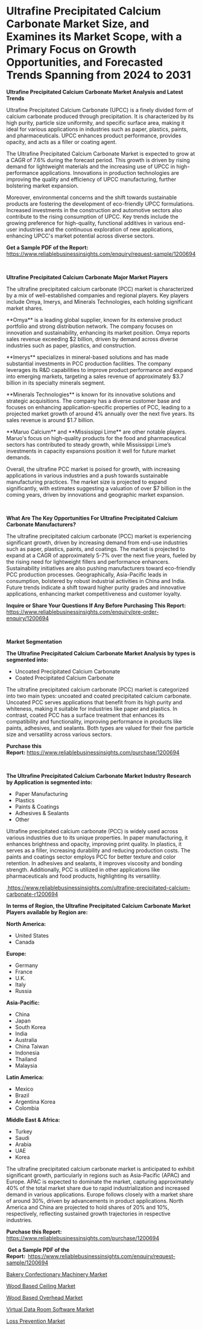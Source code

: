 <p><h1>Ultrafine Precipitated Calcium Carbonate Market Size, and Examines its Market Scope, with a Primary Focus on Growth Opportunities, and Forecasted Trends Spanning from 2024 to 2031</h1></p><p><strong>Ultrafine Precipitated Calcium Carbonate Market Analysis and Latest Trends</strong></p>
<p><p>Ultrafine Precipitated Calcium Carbonate (UPCC) is a finely divided form of calcium carbonate produced through precipitation. It is characterized by its high purity, particle size uniformity, and specific surface area, making it ideal for various applications in industries such as paper, plastics, paints, and pharmaceuticals. UPCC enhances product performance, provides opacity, and acts as a filler or coating agent.</p><p>The Ultrafine Precipitated Calcium Carbonate Market is expected to grow at a CAGR of 7.6% during the forecast period. This growth is driven by rising demand for lightweight materials and the increasing use of UPCC in high-performance applications. Innovations in production technologies are improving the quality and efficiency of UPCC manufacturing, further bolstering market expansion.</p><p>Moreover, environmental concerns and the shift towards sustainable products are fostering the development of eco-friendly UPCC formulations. Increased investments in the construction and automotive sectors also contribute to the rising consumption of UPCC. Key trends include the growing preference for high-quality, functional additives in various end-user industries and the continuous exploration of new applications, enhancing UPCC's market potential across diverse sectors.</p></p>
<p><strong>Get a Sample PDF of the Report:&nbsp;</strong> <a href="https://www.reliablebusinessinsights.com/enquiry/request-sample/1200694">https://www.reliablebusinessinsights.com/enquiry/request-sample/1200694</a></p>
<p>&nbsp;</p>
<p><strong>Ultrafine Precipitated Calcium Carbonate Major Market Players</strong></p>
<p><p>The ultrafine precipitated calcium carbonate (PCC) market is characterized by a mix of well-established companies and regional players. Key players include Omya, Imerys, and Minerals Technologies, each holding significant market shares.</p><p>**Omya** is a leading global supplier, known for its extensive product portfolio and strong distribution network. The company focuses on innovation and sustainability, enhancing its market position. Omya reports sales revenue exceeding $2 billion, driven by demand across diverse industries such as paper, plastics, and construction.</p><p>**Imerys** specializes in mineral-based solutions and has made substantial investments in PCC production facilities. The company leverages its R&D capabilities to improve product performance and expand into emerging markets, targeting a sales revenue of approximately $3.7 billion in its specialty minerals segment.</p><p>**Minerals Technologies** is known for its innovative solutions and strategic acquisitions. The company has a diverse customer base and focuses on enhancing application-specific properties of PCC, leading to a projected market growth of around 4% annually over the next five years. Its sales revenue is around $1.7 billion.</p><p>**Maruo Calcium** and **Mississippi Lime** are other notable players. Maruo's focus on high-quality products for the food and pharmaceutical sectors has contributed to steady growth, while Mississippi Lime’s investments in capacity expansions position it well for future market demands.</p><p>Overall, the ultrafine PCC market is poised for growth, with increasing applications in various industries and a push towards sustainable manufacturing practices. The market size is projected to expand significantly, with estimates suggesting a valuation of over $7 billion in the coming years, driven by innovations and geographic market expansion.</p></p>
<p>&nbsp;</p>
<p><strong>What Are The Key Opportunities For Ultrafine Precipitated Calcium Carbonate Manufacturers?</strong></p>
<p><p>The ultrafine precipitated calcium carbonate (PCC) market is experiencing significant growth, driven by increasing demand from end-use industries such as paper, plastics, paints, and coatings. The market is projected to expand at a CAGR of approximately 5-7% over the next five years, fueled by the rising need for lightweight fillers and performance enhancers. Sustainability initiatives are also pushing manufacturers toward eco-friendly PCC production processes. Geographically, Asia-Pacific leads in consumption, bolstered by robust industrial activities in China and India. Future trends indicate a shift toward higher purity grades and innovative applications, enhancing market competitiveness and customer loyalty.</p></p>
<p><strong>Inquire or Share Your Questions If Any Before Purchasing This Report:</strong> <a href="https://www.reliablebusinessinsights.com/enquiry/pre-order-enquiry/1200694">https://www.reliablebusinessinsights.com/enquiry/pre-order-enquiry/1200694</a></p>
<p>&nbsp;</p>
<p><strong>Market Segmentation</strong></p>
<p><strong>The Ultrafine Precipitated Calcium Carbonate Market Analysis by types is segmented into:</strong></p>
<p><ul><li>Uncoated Precipitated Calcium Carbonate</li><li>Coated Precipitated Calcium Carbonate</li></ul></p>
<p><p>The ultrafine precipitated calcium carbonate (PCC) market is categorized into two main types: uncoated and coated precipitated calcium carbonate. Uncoated PCC serves applications that benefit from its high purity and whiteness, making it suitable for industries like paper and plastics. In contrast, coated PCC has a surface treatment that enhances its compatibility and functionality, improving performance in products like paints, adhesives, and sealants. Both types are valued for their fine particle size and versatility across various sectors.</p></p>
<p><strong>Purchase this Report:&nbsp;</strong><a href="https://www.reliablebusinessinsights.com/purchase/1200694">https://www.reliablebusinessinsights.com/purchase/1200694</a></p>
<p>&nbsp;</p>
<p><strong>The Ultrafine Precipitated Calcium Carbonate Market Industry Research by Application is segmented into:</strong></p>
<p><ul><li>Paper Manufacturing</li><li>Plastics</li><li>Paints & Coatings</li><li>Adhesives & Sealants</li><li>Other</li></ul></p>
<p><p>Ultrafine precipitated calcium carbonate (PCC) is widely used across various industries due to its unique properties. In paper manufacturing, it enhances brightness and opacity, improving print quality. In plastics, it serves as a filler, increasing durability and reducing production costs. The paints and coatings sector employs PCC for better texture and color retention. In adhesives and sealants, it improves viscosity and bonding strength. Additionally, PCC is utilized in other applications like pharmaceuticals and food products, highlighting its versatility.</p></p>
<p><a href="https://www.reliablebusinessinsights.com/ultrafine-precipitated-calcium-carbonate-r1200694">&nbsp;https://www.reliablebusinessinsights.com/ultrafine-precipitated-calcium-carbonate-r1200694</a></p>
<p><strong>In terms of Region, the Ultrafine Precipitated Calcium Carbonate Market Players available by Region are:</strong></p>
<p>
    <p> <strong> North America: </strong>
        <ul>
            <li>United States</li>
            <li>Canada</li>
        </ul>
        </p> 
    <p> <strong> Europe: </strong>
        <ul>
            <li>Germany</li>
            <li>France</li>
            <li>U.K.</li>
            <li>Italy</li>
            <li>Russia</li>
        </ul>
        </p> 
    <p> <strong> Asia-Pacific: </strong>
        <ul>
            <li>China</li>
            <li>Japan</li>
            <li>South Korea</li>
            <li>India</li>
            <li>Australia</li>
            <li>China Taiwan</li>
            <li>Indonesia</li>
            <li>Thailand</li>
            <li>Malaysia</li>
        </ul>
        </p> 
    <p> <strong> Latin America: </strong>
        <ul>
            <li>Mexico</li>
            <li>Brazil</li>
            <li>Argentina Korea</li>
            <li>Colombia</li>
        </ul>
        </p> 
    <p> <strong> Middle East & Africa: </strong>
        <ul>
            <li>Turkey</li>
            <li>Saudi</li>
            <li>Arabia</li>
            <li>UAE</li>
            <li>Korea</li>
        </ul>
    </p>
    </p>
<p><p>The ultrafine precipitated calcium carbonate market is anticipated to exhibit significant growth, particularly in regions such as Asia-Pacific (APAC) and Europe. APAC is expected to dominate the market, capturing approximately 40% of the total market share due to rapid industrialization and increased demand in various applications. Europe follows closely with a market share of around 30%, driven by advancements in product applications. North America and China are projected to hold shares of 20% and 10%, respectively, reflecting sustained growth trajectories in respective industries.</p></p>
<p><strong>Purchase this Report: </strong><a href="https://www.reliablebusinessinsights.com/purchase/1200694">https://www.reliablebusinessinsights.com/purchase/1200694</a></p>
<p>&nbsp;<strong>Get a Sample PDF of the Report:&nbsp;&nbsp;</strong><a href="https://www.reliablebusinessinsights.com/enquiry/request-sample/1200694">https://www.reliablebusinessinsights.com/enquiry/request-sample/1200694</a></p>
<p><strong></strong></p>
<p><p><a href="https://github.com/GenaGaines34/Market-Research-Report-List-1/blob/main/bakery-confectionary-machinery-market.md">Bakery Confectionary Machinery Market</a></p><p><a href="https://issuu.com/reportprime-2/docs/wood-based-ceiling-market-size-2030_efd8d64dfc2528">Wood Based Ceiling Market</a></p><p><a href="https://issuu.com/reportprime-2/docs/wood-based-overhead-market-size-203_eebbb32cbf9ed4">Wood Based Overhead Market</a></p><p><a href="https://www.linkedin.com/pulse/virtual-data-room-software-market-outlook-share-analysis-growth-2nj9f?trackingId=rNTt1xycRWOGl1YAr4%2FUQw%3D%3D">Virtual Data Room Software Market</a></p><p><a href="https://www.linkedin.com/pulse/global-loss-prevention-market-trends-forecasts-strategic-analysis-qobkf?trackingId=oDsCfuftSTCqn9a3n3909Q%3D%3D">Loss Prevention Market</a></p></p>